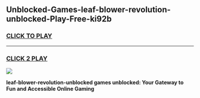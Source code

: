 
## Unblocked-Games-leaf-blower-revolution-unblocked-Play-Free-ki92b
<h3>
<a href="https://premium76.site?title=leaf-blower-revolution-unblocked&ref=23A">CLICK TO PLAY</a></h3>
<hr>

<h3>
<a href="https://premium76.site?title=leaf-blower-revolution-unblocked&ref=23A">CLICK 2 PLAY</a>
  
</h3>

<a href="https://premium76.site?title=leaf-blower-revolution-unblocked&ref=23A"><img src="https://clearcache.store/games.png"></a>


**leaf-blower-revolution-unblocked games unblocked: Your Gateway to Fun and Accessible Online Gaming**
